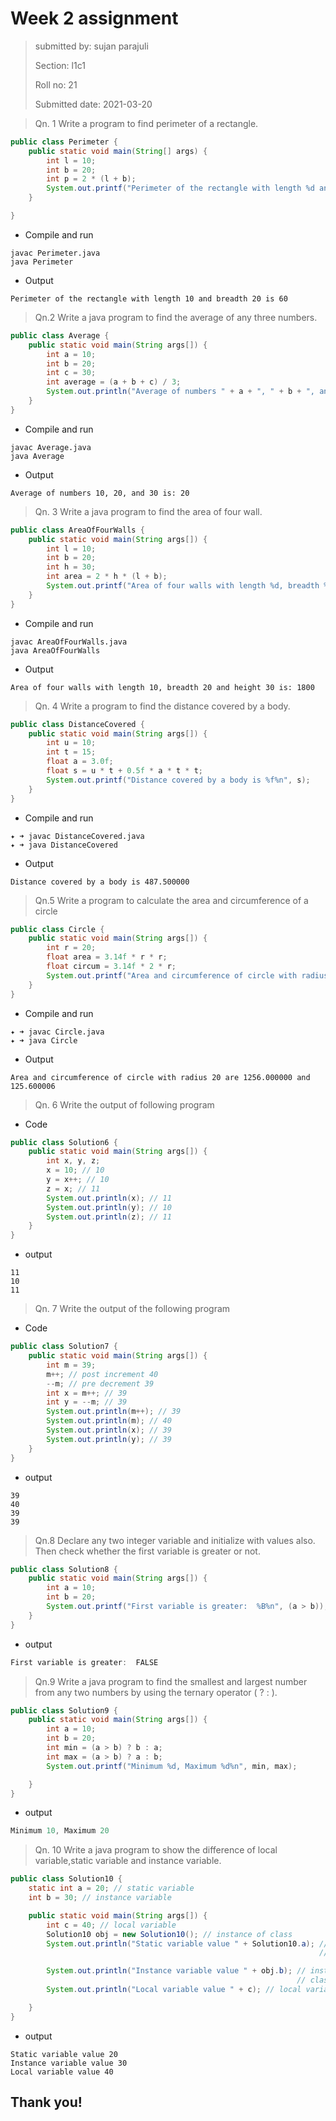 # Week 2 assignment 

> submitted by: sujan parajuli
>
> Section: l1c1
>
> Roll no: 21
>
> Submitted date: 2021-03-20

> Qn. 1 Write a program to find perimeter of a rectangle.

```java
public class Perimeter {
    public static void main(String[] args) {
        int l = 10;
        int b = 20;
        int p = 2 * (l + b);
        System.out.printf("Perimeter of the rectangle with length %d and breadth %d is %d%n", l, b, p);
    }

}
```

- Compile and run

```
javac Perimeter.java
java Perimeter
```

- Output

```
Perimeter of the rectangle with length 10 and breadth 20 is 60
```



> Qn.2 Write a java program to find the average of any three numbers.

```java
public class Average {
    public static void main(String args[]) {
        int a = 10;
        int b = 20;
        int c = 30;
        int average = (a + b + c) / 3;
        System.out.println("Average of numbers " + a + ", " + b + ", and " + c + " is: " + average);
    }
}

```

- Compile and run

```
javac Average.java
java Average
```

- Output

```
Average of numbers 10, 20, and 30 is: 20
```



> Qn. 3 Write a java program to find the area of four wall.

```java
public class AreaOfFourWalls {
    public static void main(String args[]) {
        int l = 10;
        int b = 20;
        int h = 30;
        int area = 2 * h * (l + b);
        System.out.printf("Area of four walls with length %d, breadth %d and height %d is: %d%n", l, b, h, area);
    }
}

```

- Compile and run

```
javac AreaOfFourWalls.java
java AreaOfFourWalls
```

- Output

```
Area of four walls with length 10, breadth 20 and height 30 is: 1800
```

> Qn. 4 Write a program to find the distance covered by a body.

```java
public class DistanceCovered {
    public static void main(String args[]) {
        int u = 10;
        int t = 15;
        float a = 3.0f;
        float s = u * t + 0.5f * a * t * t;
        System.out.printf("Distance covered by a body is %f%n", s);
    }
}
```

- Compile and run

```
✦ ➜ javac DistanceCovered.java
✦ ➜ java DistanceCovered
```

- Output

```
Distance covered by a body is 487.500000
```

> Qn.5 Write a program to calculate the area and circumference of a circle
```java
public class Circle {
    public static void main(String args[]) {
        int r = 20;
        float area = 3.14f * r * r;
        float circum = 3.14f * 2 * r;
        System.out.printf("Area and circumference of circle with radius %d are %f and %f%n", r, area, circum);
    }
}

```

- Compile and run

```
✦ ➜ javac Circle.java
✦ ➜ java Circle
```

- Output

```
Area and circumference of circle with radius 20 are 1256.000000 and 125.600006
```

> Qn. 6 Write the output of following program

- Code

```java
public class Solution6 {
    public static void main(String args[]) {
        int x, y, z;
        x = 10; // 10
        y = x++; // 10
        z = x; // 11
        System.out.println(x); // 11
        System.out.println(y); // 10
        System.out.println(z); // 11
    }
}
```

- output

```
11
10
11
```

> Qn. 7 Write the output of the following program

- Code

```java
public class Solution7 {
    public static void main(String args[]) {
        int m = 39;
        m++; // post increment 40
        --m; // pre decrement 39
        int x = m++; // 39
        int y = --m; // 39
        System.out.println(m++); // 39
        System.out.println(m); // 40
        System.out.println(x); // 39
        System.out.println(y); // 39
    }
}

```

- output

```
39
40
39
39
```

> Qn.8 Declare any two integer variable and initialize with values also. Then check
> whether the first variable is greater or not.

```java
public class Solution8 {
    public static void main(String args[]) {
        int a = 10;
        int b = 20;
        System.out.printf("First variable is greater:  %B%n", (a > b));
    }
}
```

- output

```java
First variable is greater:  FALSE
```

> Qn.9 Write a java program to find the smallest and largest number from any two
> numbers by using the ternary operator ( ? : ).

```java
public class Solution9 {
    public static void main(String args[]) {
        int a = 10;
        int b = 20;
        int min = (a > b) ? b : a;
        int max = (a > b) ? a : b;
        System.out.printf("Minimum %d, Maximum %d%n", min, max);

    }
}

```

- output

```java
Minimum 10, Maximum 20
```

> Qn. 10 Write a java program to show the difference of local variable,static variable
> and instance variable.

```java
public class Solution10 {
    static int a = 20; // static variable
    int b = 30; // instance variable

    public static void main(String args[]) {
        int c = 40; // local variable
        Solution10 obj = new Solution10(); // instance of class
        System.out.println("Static variable value " + Solution10.a); // Static variable can be called without creating
                                                                     // instances of class

        System.out.println("Instance variable value " + obj.b); // instance variable can only be access from instance of
                                                                // class
        System.out.println("Local variable value " + c); // local variable can be only accessed inside the same method

    }
}

```

- output

```
Static variable value 20
Instance variable value 30
Local variable value 40
```





## Thank you! 

